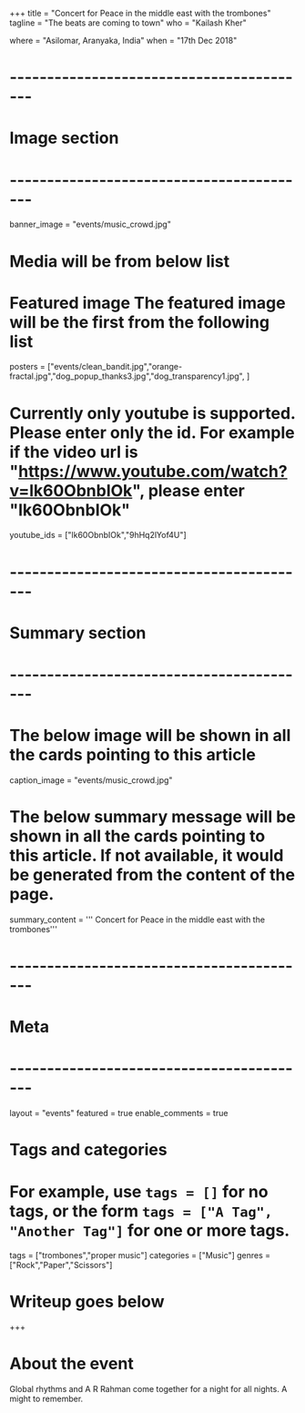 +++
title = "Concert for Peace in the middle east with the trombones"
tagline = "The beats are coming to town"
who = "Kailash Kher"

where = "Asilomar, Aranyaka, India"
when = "17th Dec 2018"

# -----------------------------------------
# Image section
# -----------------------------------------
banner_image = "events/music_crowd.jpg"
# Media will be from below list
# Featured image The featured image will be the first from the following list
posters = ["events/clean_bandit.jpg","orange-fractal.jpg","dog_popup_thanks3.jpg","dog_transparency1.jpg", ]
# Currently only youtube is supported. Please enter only the id. For example if the video url is "https://www.youtube.com/watch?v=lk60ObnbIOk", please enter "lk60ObnbIOk"
youtube_ids = ["lk60ObnbIOk","9hHq2lYof4U"]

# -----------------------------------------
# Summary section
# -----------------------------------------

# The below image will be shown in all the cards pointing to this article
caption_image = "events/music_crowd.jpg"
# The below summary message will be shown in all the cards pointing to this article. If not available, it would be generated from the content of the page.
summary_content = '''
Concert for Peace in the middle east with the trombones'''


# -----------------------------------------
# Meta
# -----------------------------------------

layout = "events"
featured = true
enable_comments = true

# Tags and categories
# For example, use `tags = []` for no tags, or the form `tags = ["A Tag", "Another Tag"]` for one or more tags.
tags = ["trombones","proper music"]
categories = ["Music"]
genres = ["Rock","Paper","Scissors"]


# Writeup goes below
+++
# About the event

Global rhythms and A R Rahman come together for a night for all nights. A might to remember.

